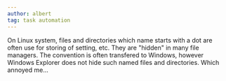 ```yaml
---
author: albert
tag: task automation
---
```

On Linux system, files and directories which name starts with a dot are often use for storing of setting, etc. They are "hidden" in many file managers. The convention is often transfered to Windows, however Windows Explorer does not hide such named files and directories. Which annoyed me...
<!--more-->

